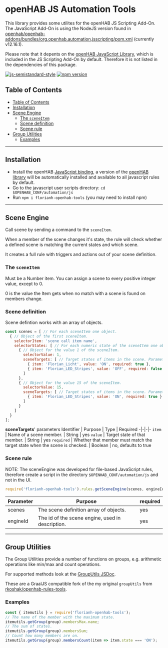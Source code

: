 # openHAB JS Automation Tools

This library provides some utilites for the openHAB JS Scripting Add-On.
The JavaScript Add-On is using the NodeJS version found in [openhab/openhab-addons/bundles/org.openhab.automation.jsscripting/pom.xml](https://github.com/openhab/openhab-addons/blob/main/bundles/org.openhab.automation.jsscripting/pom.xml#L53) (currently v12.16.1).

Please note that it depents on the [openHAB JavaScript Library](https://github.com/openhab/openhab-js), which is included in the JS Scripting Add-On by default.
Therefore it is not listed in the dependencies of this package.

[![js-semistandard-style](https://raw.githubusercontent.com/standard/semistandard/master/badge.svg)](https://github.com/standard/semistandard)
[![npm version](https://badge.fury.io/js/florianh-openhab-tools.svg)](https://badge.fury.io/js/florianh-openhab-tools)

## Table of Contents
- [Table of Contents](#table-of-contents)
- [Installation](#installation)
- [Scene Engine](#scene-engine)
  - [The `sceneItem`](#the-sceneitem)
  - [Scene definition](#scene-definition)
  - [Scene rule](#scene-rule)
- [Group Utilities](#group-utilities)
  - [Examples](#examples)

***
## Installation

- Install the openHAB [JavaScript binding](https://www.openhab.org/addons/automation/jsscripting/), a version of the [openHAB
library](https://www.npmjs.com/package/openhab) will be automatically installed and available to all javascript rules by default.
- Go to the javascript user scripts directory: `cd $OPENHAB_CONF/automation/js`
- Run `npm i florianh-openhab-tools` (you may need to install npm)

***
## Scene Engine
Call scene by sending a command to the `sceneItem`.

When a member of the scene changes it's state, the rule will check whether a 
defined scene is matching the current states and which scene.

It creates a full rule with triggers and actions out of your scene definition.

### The `sceneItem`
Must be a Number item.
You can assign a scene to every positive integer value, 
except to 0.

0 is the value the Item gets when no match with a scene is found on members change.

### Scene definition
Scene defintion works with an array of objects.
```javascript
const scenes = [ // For each sceneItem one object.
  { // Object of the first sceneItem.
    selectorItem: 'scene call item name',
    selectorStates: [ // For each numeric state of the sceneItem one object.
      { // Object for the value 1 of the sceneItem.
        selectorValue: 1,
        sceneTargets: [ // Target states of items in the scene. Parameters explained later.
          { item: 'Florian_Licht', value: 'ON', required: true },
          { item: 'Florian_LED_Stripes', value: 'OFF', required: false }
        ] 
      },
      { // Object for the value 15 of the sceneItem.
        selectorValue: 15,
        sceneTargets: [ // Target states of items in the scene. Parameters explained later.
          { item: 'Florian_LED_Stripes', value: 'ON', required: true }
        ]
      }
    ]
  }
];
```
__sceneTargets__' parameters
Identifier | Purpose | Type | Required
-|-|-|-
`item` | Name of a scene member. | String | yes
`value` | Target state of that member. | String | yes
`required` | Whether that member must match the target state when the scene is checked. | Boolean | no, defaults to true

### Scene rule
NOTE: The sceneEngine was developed for file-based JavaScript rules, 
therefore create a script in the directory ``$OPENHAB_CONF/automation/js`` and not in the UI.
```javascript
require('florianh-openhab-tools').rules.getSceneEngine(scenes, engineId);
```
Parameter | Purpose | required
-|-|-
scenes | The scene definition array of objects. | yes
engineId | The id of the scene engine, used in description. | yes

***
## Group Utilities
The Group Utilities provide a number of functions on groups, e.g. arithmetic operations like min/max and count operations.

For supported methods look at the [GroupUtils JSDoc](https://florian-h05.github.io/openhab-js-tools/itemutils.GroupUtils.html).

These are a GraalJS compatible fork of the my original `groupUtils` from [rkoshak/openhab-rules-tools](https://github.com/rkoshak/openhab-rules-tools/tree/main/group_utils).

### Examples
```javascript
const { itemutils } = require('florianh-openhab-tools');
// The name of the member with the maximum state.
itemutils.getGroup(group).membersMax.name;
// The sum of states.
itemutils.getGroup(group).membersSum;
// Count how many members are on.
itemutils.getGroup(group).membersCount(item => item.state === 'ON');
```
